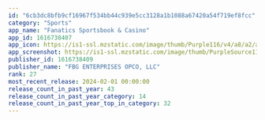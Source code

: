 ```yaml
---
id: "6cb3dc8bfb9cf16967f534bb44c939e5cc3128a1b1088a67420a54f719ef8fcc"
category: "Sports"
app_name: "Fanatics Sportsbook & Casino"
app_id: 1616738407
app_icon: https://is1-ssl.mzstatic.com/image/thumb/Purple116/v4/a8/a2/ac/a8a2ac95-4628-fb0f-069f-759cda178bf3/AppIcon-0-0-1x_U007emarketing-0-7-0-85-220.png/1024x1024bb.png
app_screenshot: https://is1-ssl.mzstatic.com/image/thumb/PurpleSource116/v4/21/c4/1c/21c41cd2-2656-a01e-2dfb-6e4e35447069/b4e0b0b7-8817-4c6d-b3d4-330b98bb6f21_screen-1.png/1284x2778bb.png
publisher_id: 1616738409
publisher_name: "FBG ENTERPRISES OPCO, LLC"
rank: 27
most_recent_release: 2024-02-01 00:00:00
release_count_in_past_year: 43
release_count_in_past_year_category: 14
release_count_in_past_year_top_in_category: 32
---
```

